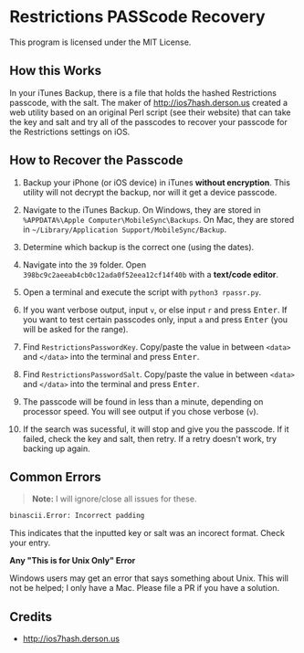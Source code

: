 # Restrictions PASScode Recovery

This program is licensed under the MIT License.

## How this Works

In your iTunes Backup, there is a file that holds the hashed Restrictions passcode, with the salt. The maker of http://ios7hash.derson.us created a web utility based on an original Perl script (see their website) that can take the key and salt and try all of the passcodes to recover your passcode for the Restrictions settings on iOS.

## How to Recover the Passcode

1. Backup your iPhone (or iOS device) in iTunes __without encryption__. This utility will not decrypt the backup, nor will it get a device passcode.

2. Navigate to the iTunes Backup. On Windows, they are stored in `%APPDATA%\Apple Computer\MobileSync\Backups`. On Mac, they are stored in `~/Library/Application Support/MobileSync/Backup`.

3. Determine which backup is the correct one (using the dates).

4. Navigate into the `39` folder. Open `398bc9c2aeeab4cb0c12ada0f52eea12cf14f40b` with a __text/code editor__.

5. Open a terminal and execute the script with `python3 rpassr.py`.

6. If you want verbose output, input `v`, or else input `r` and press <kbd>Enter</kbd>. If you want to test certain passcodes only, input `a` and press <kbd>Enter</kbd> (you will be asked for the range).

7. Find `RestrictionsPasswordKey`. Copy/paste the value in between `<data>` and `</data>` into the terminal and press <kbd>Enter</kbd>.

8. Find `RestrictionsPasswordSalt`. Copy/paste the value in between `<data>` and `</data>` into the terminal and press <kbd>Enter</kbd>.

9. The passcode will be found in less than a minute, depending on processor speed. You will see output if you chose verbose (`v`).

10. If the search was sucessful, it will stop and give you the passcode. If it failed, check the key and salt, then retry. If a retry doesn't work, try backing up again.

## Common Errors

> __Note:__ I will ignore/close all issues for these.

```python
binascii.Error: Incorrect padding
```
This indicates that the inputted key or salt was an incorect format. Check your entry.

__Any "This is for Unix Only" Error__

Windows users may get an error that says something about Unix. This will not be helped; I only have a Mac. Please file a PR if you have a solution.

## Credits

- http://ios7hash.derson.us
